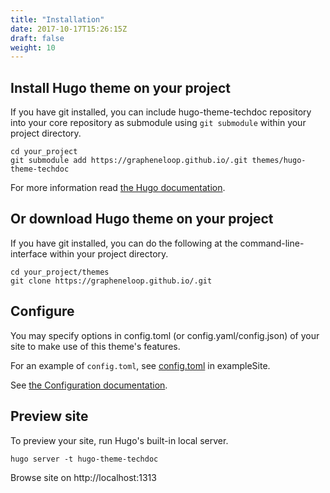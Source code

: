 ```yaml
---
title: "Installation"
date: 2017-10-17T15:26:15Z
draft: false
weight: 10
---
```


## Install Hugo theme on your project

If you have git installed, you can include hugo-theme-techdoc repository into your core repository as submodule using `git submodule` within your project directory.

```
cd your_project
git submodule add https://grapheneloop.github.io/.git themes/hugo-theme-techdoc
```

For more information read [the Hugo documentation](https://gohugo.io/getting-started/quick-start/).

## Or download Hugo theme on your project

If you have git installed, you can do the following at the command-line-interface within your project directory.

```
cd your_project/themes
git clone https://grapheneloop.github.io/.git
```

## Configure

You may specify options in config.toml (or config.yaml/config.json) of your site to make use of this theme's features.

For an example of `config.toml`, see [config.toml](https://grapheneloop.github.io//blob/master/exampleSite/config.toml) in exampleSite.

See [the Configuration documentation](../configuration/).

## Preview site

To preview your site, run Hugo's built-in local server.

```
hugo server -t hugo-theme-techdoc
```

Browse site on http://localhost:1313
